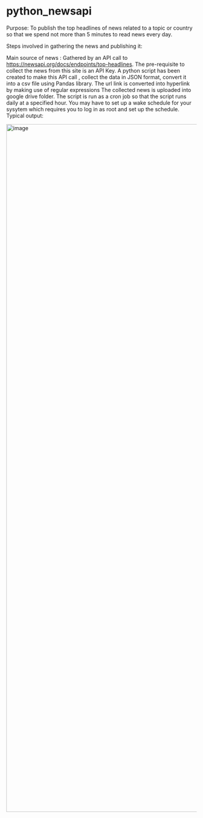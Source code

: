 # python_newsapi
Purpose: To publish the top headlines of news related to a topic or country so that we spend not more than 5 minutes to read news every day.

Steps involved in gathering the news and publishing it:

Main source of news : Gathered by an API call to https://newsapi.org/docs/endpoints/top-headlines. The pre-requisite to collect the news from this site is an API Key.
A python script has been created to make this API call , collect the data in JSON format, convert it into a csv file using Pandas library. The url link is converted into hyperlink by making use of regular expressions
The collected news is uploaded into google drive folder.
The script is run as a cron job so that the script runs daily at a specified hour. You may have to set up a wake schedule for your sysytem which requires you to log in as root and set up the schedule.
Typical output:

<img width="1819" alt="image" src="https://user-images.githubusercontent.com/61753816/217335372-147ba5df-05bc-45e5-9596-1e4124c2791f.png">
